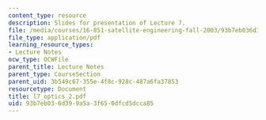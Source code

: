 ```yaml
---
content_type: resource
description: Slides for presentation of Lecture 7.
file: /media/courses/16-851-satellite-engineering-fall-2003/93b7eb036d399a5a3f650dfcd5dcca85_l7_optics_2.pdf
file_type: application/pdf
learning_resource_types:
- Lecture Notes
ocw_type: OCWFile
parent_title: Lecture Notes
parent_type: CourseSection
parent_uid: 3b549c67-355e-4f8c-928c-487a6fa37853
resourcetype: Document
title: l7_optics_2.pdf
uid: 93b7eb03-6d39-9a5a-3f65-0dfcd5dcca85
---
```

